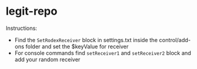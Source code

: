 # legit-repo

Instructions:

- Find the `SetRodexReceiver` block in settings.txt inside the control/add-ons folder and set the $keyValue for receiver
- For console commands find `setReceiver1` and `setReceiver2` block and add your random receiver
